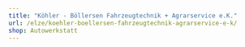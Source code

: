 ```yaml
---
title: "Köhler - Böllersen Fahrzeugtechnik + Agrarservice e.K."
url: /elze/koehler-boellersen-fahrzeugtechnik-agrarservice-e-k/
shop: Autowerkstatt
---
```

